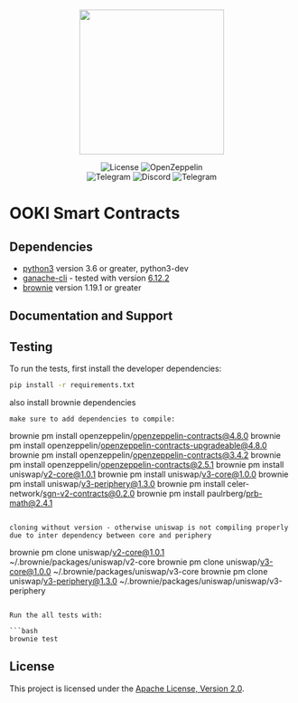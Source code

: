 <br/>
<p align="center"><img src="https://user-images.githubusercontent.com/1526150/185404709-25820340-18e6-4dd6-b0f8-05a1b91ba803.png" width="256" /></p>

<div align="center">

  <!-- <a href='' style="text-decoration:none;">
    <img src='https://img.shields.io/coveralls/github/OokiTrade/contractsV2' alt='Coverage Status' />
  </a> -->
  <a href='https://github.com/OokiTrade/contractsV2/blob/development/LICENSE' style="text-decoration:none;">
    <img src='https://img.shields.io/github/license/OokiTrade/contractsV2' alt='License' />
  </a>
  <a href='https://docs.openzeppelin.com/' style="text-decoration:none;">
    <img src='https://img.shields.io/badge/built%20with-OpenZeppelin-3677FF' alt='OpenZeppelin' />
  </a>
  <br/>
  <a href='https://t.me/OokiTrade' style="text-decoration:none;">
    <img src='https://img.shields.io/badge/chat-on%20telegram-9cf.svg?longCache=true' alt='Telegram' />
  </a>
  <a href='https://discord.gg/4wPVA6a' style="text-decoration:none;">
    <img src='https://img.shields.io/discord/450115178516971531?label=Discord' alt='Discord' />
  </a>
  <a href='https://t.me/OokiTrade' style="text-decoration:none;">
    <img src='https://img.shields.io/twitter/follow/OokiTrade?style=social' alt='Telegram' />
  </a>
  
</div>

# OOKI Smart Contracts

## Dependencies

* [python3](https://www.python.org/downloads/release/python-368/) version 3.6 or greater, python3-dev
* [ganache-cli](https://github.com/trufflesuite/ganache-cli) - tested with version [6.12.2](https://github.com/trufflesuite/ganache-cli/releases/tag/v6.12.2)
* [brownie](https://github.com/eth-brownie/brownie/) version 1.19.1 or greater

## Documentation and Support

## Testing

To run the tests, first install the developer dependencies:

```bash
pip install -r requirements.txt
```

also install brownie dependencies
```
make sure to add dependencies to compile:

```
brownie pm install openzeppelin/openzeppelin-contracts@4.8.0
brownie pm install openzeppelin/openzeppelin-contracts-upgradeable@4.8.0
brownie pm install openzeppelin/openzeppelin-contracts@3.4.2
brownie pm install openzeppelin/openzeppelin-contracts@2.5.1
brownie pm install uniswap/v2-core@1.0.1
brownie pm install uniswap/v3-core@1.0.0
brownie pm install uniswap/v3-periphery@1.3.0
brownie pm install celer-network/sgn-v2-contracts@0.2.0
brownie pm install paulrberg/prb-math@2.4.1
```

cloning without version - otherwise uniswap is not compiling properly due to inter dependency between core and periphery
```
brownie pm clone uniswap/v2-core@1.0.1 ~/.brownie/packages/uniswap/v2-core
brownie pm clone uniswap/v3-core@1.0.0 ~/.brownie/packages/uniswap/v3-core
brownie pm clone uniswap/v3-periphery@1.3.0 ~/.brownie/packages/uniswap/uniswap/v3-periphery
```

Run the all tests with:

```bash
brownie test
```

## License

This project is licensed under the [Apache License, Version 2.0](LICENSE).

